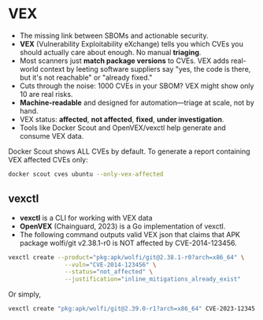 # VEX

- The missing link between SBOMs and actionable security.
- **VEX** (Vulnerability Exploitability eXchange) tells you which CVEs you should actually care about enough. No manual **triaging**.
- Most scanners just **match package versions** to CVEs. VEX adds real-world context by leeting software suppliers say "yes, the code is there, but it's not reachable" or "already fixed."
- Cuts through the noise: 1000 CVEs in your SBOM? VEX might show only 10 are real risks.
- **Machine-readable** and designed for automation—triage at scale, not by hand.
- VEX status: **affected**, **not affected**, **fixed**, **under investigation**.
- Tools like Docker Scout and OpenVEX/vexctl help generate and consume VEX data.

Docker Scout shows ALL CVEs by default. To generate a report containing VEX affected CVEs only:

```sh
docker scout cves ubuntu --only-vex-affected
```

## vexctl

- **vexctl** is a CLI for working with VEX data
- **OpenVEX** (Chainguard, 2023) is a Go implementation of vexctl.
- The following command outputs valid VEX json that claims that APK package wolfi/git v2.38.1-r0 is NOT affected by CVE-2014-123456.

```sh
vexctl create --product="pkg:apk/wolfi/git@2.38.1-r0?arch=x86_64" \
                --vuln="CVE-2014-123456" \
                --status="not_affected" \
                --justification="inline_mitigations_already_exist"
```

Or simply,

```sh
vexctl create "pkg:apk/wolfi/git@2.39.0-r1?arch=x86_64" CVE-2023-12345 fixed
```
